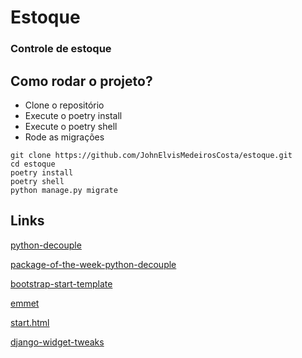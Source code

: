 # Estoque

### Controle de estoque

## Como rodar o projeto?

* Clone o repositório
* Execute o poetry install
* Execute o poetry shell
* Rode as migrações

```
git clone https://github.com/JohnElvisMedeirosCosta/estoque.git
cd estoque
poetry install
poetry shell
python manage.py migrate
```

## Links

[python-decouple](https://github.com/HBNetwork/python-decouple)

[package-of-the-week-python-decouple](https://simpleisbetterthancomplex.com/2015/11/26/package-of-the-week-python-decouple.html)

[bootstrap-start-template](https://getbootstrap.com/docs/5.3/getting-started/introduction/#quick-start)

[emmet](https://emmet.io/)

[start.html](https://github.com/JTruax/bootstrap-starter-template/blob/master/template/start.html)

[django-widget-tweaks](https://github.com/jazzband/django-widget-tweaks)